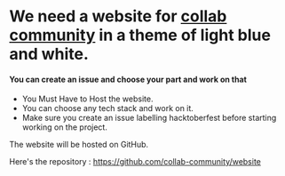 # We need a website for [collab community](https://github.com/collab-community) in a theme of light blue and white.
#### You can create an issue and choose your part and work on that

- You Must Have to Host the website.
- You can choose any tech stack and work on it.
- Make sure you create an issue labelling hacktoberfest before starting working on the project.

The website will be hosted on GitHub. 

Here's the repository : https://github.com/collab-community/website

